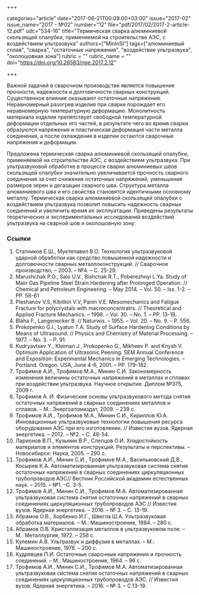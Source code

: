 +++

categories="article"
date="2017-06-21T00:09:00+03:00"
issue="2017-02"
issue_name="2017 - №02"
number="12"
file="pdf/2017/02/2017-2-article-12.pdf"
udc="534-16"
title="Термическая сварка алюминиевой скользящей опалубки, применяемой на строительстве АЭС, с воздействием ультразвука"
authors=["MininSI"]
tags=["алюминиевый сплав", "сварка", "остаточные напряжения", "воздействие ультразвука", "околошовная зона"]
rubric = ""
rubric_name = ""
doi="https://doi.org/10.26583/npe.2017.2.12"

+++

Важной задачей в сварочном производстве является повышение прочности, надежности и долговечности сварных конструкций. Существенное влияние оказывают остаточные напряжения. Неравномерный разогрев изделия при сварке порождает его неравномерную температурную деформацию. Монолитность материала изделия препятствует свободной температурной деформации отдельных его частей, в результате чего во время сварки образуются напряжения и пластическая деформация части металла соединения, а после охлаждения в изделии остаются сварочные напряжения и деформации.

Предложена термическая сварка алюминиевой скользящей опалубки, применяемой на строительстве АЭС, с воздействием ультразвука. При ультразвуковой обработке в процессе сварки алюминиевых швов скользящей опалубки значительно увеличивается прочность сварного соединения за счет снижения остаточных напряжений, уменьшения размеров зерен и дегазации сварного шва. Структура металла алюминиевого шва и его свойства становятся идентичными основному металлу. Термическая сварка алюминиевой скользящей опалубки с воздействием ультразвука позволит повысить надежность сварных соединений и увеличить время их эксплуатации. Приведены результаты теоретических и экспериментальных исследований воздействий ультразвука на сварной шов и околошовную зону.

### Ссылки

1. Статников Е.Ш., Муктепавел В.О. Технология ультразвуковой ударной обработки как средство повышенной надежности и долговечности сварных металлоконструкций. // Сварочное производство, – 2003. – №4. – С. 25-29.
2. Marushchak P.O., Salo U.V., Bishchak R.T., Poberezhnyi L.Ya. Study of Main Gas Pipeline Steel Strain Hardening after Prolonged Operation. // Chemical and Petroleum Engineering. – May 2014. – Vol. 50. – Iss. 1-2. – PP. 58-61
3. Pleshanov V.S, Kibitkin V.V, Panin V.E. Mesomechanics and Fatigue Fracture for polycrystals with macroconcentratrs. // Theoretical and Applied Fracture Mechanics. – 1998. – Vol. 30. – No. 1. – PP. 13-18.
4. Blaha F., Langenecker В. // Naturwis. – 1955. – Vol. 20. – No. 9. – P. 556.
5. Prokopenko G.I., Lyatun T.A. Study of Surface Hardening Conditions by Means of Ultrasound. // Physics and Chemistry of Material Processing. – 1977. – No. 3. – P. 91.
6. Kudryavtsev Y., Kleiman J., Prokopenko G., Mikheev P. and Knysh V. Optimum Application of Ultrasonic Peening. SEM Annual Conference and Exposition: Experimental Mechanics in Emerging Technologies. – Portland. Oregon. USA, June 4-6, 2001. – PP. 179-182.
7. Трофимов А.И., Трофимов М.А., Минин С.И. Закономерность изменения величины остаточных напряжений в металлах и сплавах при воздействии ультразвука. Научное открытие. Диплом №375, 2009 г.
8. Трофимов А. И. Физические основы ультразвукового метода снятия остаточных напряжений в сварных соединениях металлов и сплавов. – М.: Энергоатомиздат, 2009. – 239 с.
9. Трофимов А.И., Трофимов М.А., Минин С.И., Кириллов Ю.А. Инновационные ультразвуковые технологии повышения ресурса оборудования АЭС при его изготовлении. // Известия вузов. Ядерная энергетика. – 2012. – №2. – С. 48-54.
10. Ларионов В.П., Кузьмин В.Р., Слепцов О.И. Хладостойкость материалов и элементов конструкций. Результаты и перспективы. – Новосибирск: Наука, 2005. – 290 с.
11. Трофимов А.И., Минин С.И., Трофимов М.А., Васильковский Д.В., Косырев К.А. Автоматизированная ультразвуковая система снятия остаточных напряжений в сварных соединениях циркуляционных трубопроводов АЭС// Вестник Российской академии естественных наук. – 2015. – №1. –С. 3-5.
12. Трофимов А.И., Минин С.И., Трофимов М.А. Автоматизированная ультразвуковая система снятия остаточных напряжений в сварных соединениях циркуляционных трубопроводов АЭС // Известия вузов. Ядерная энергетика. – 2016. – № 3. – С. 13-19.
13. Абрамов О.В., Хорбенко И.Г., Швегла Ш.А. Ультразвуковая обработка материалов. – М.: Машиностроение, 1984. – 280 с.
14. Абрамов О.В. Кристаллизация металлов в ультразвуковом поле. – М.: Металлургия, 1972. – 256 с.
15. Кулемин А.В. Ультразвук и диффузия в металлах. – М.: Машиностроение, 1978. – 200 с.
16. Кудрявцев П.И. Остаточные сварочные напряжения и прочность соединений. – М.: Машиностроение, 1964. – 96 с.
17. Трофимов А.И., Минин С.И., Трофимов М.А. Автоматизированная ультразвуковая система снятия остаточных напряжений в сварных соединениях циркуляционных трубопроводов АЭС. // Известия вузов. Ядерная энергетика. – 2016. – № 3. – С.13-19.